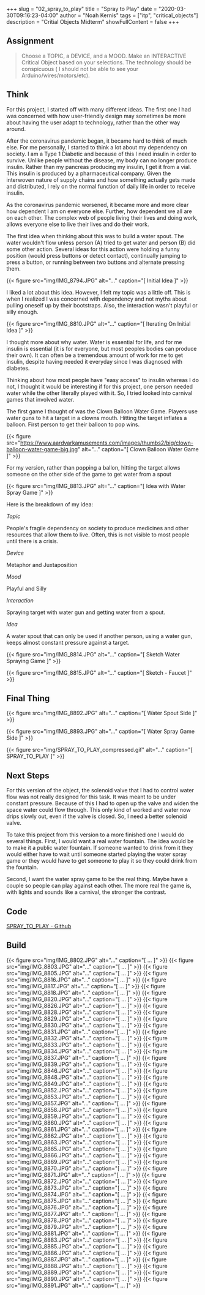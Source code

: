 +++
slug = "02_spray_to_play"
title = "Spray to Play"
date = "2020-03-30T09:16:23-04:00"
author = "Noah Kernis"
tags = ["itp", "critical_objects"]
description = "Critial Objects Midterm"
showFullContent = false
+++

## Assignment

> Choose a TOPIC, a DEVICE, and a MOOD. Make an INTERACTIVE Critical Object based on your selections. The technology should be conspicuous ( I should not be able to see your Arduino/wires/motors/etc).

## Think

For this project, I started off with many different ideas. The first one I had was concerned with how user-friendly design may sometimes be more about having the user adapt to technology, rather than the other way around. 

After the coronavirus pandemic began, it became hard to think of much else. For me personally, I started to think a lot about my dependency on society. I am a Type 1 Diabetic and because of this I need insulin in order to survive. Unlike people without the disease, my body can no longer produce insulin. Rather than my pancreas producing my insulin, I get it from a vial. This insulin is produced by a pharmaceutical company. Given the interwoven nature of supply chains and how something actually gets made and distributed, I rely on the normal function of daily life in order to receive insulin.

As the coronavirus pandemic worsened, it became more and more clear how dependent I am on everyone else. Further, how dependent we all are on each other. The complex web of people living their lives and doing work, allows everyone else to live their lives and do their work. 

The first idea when thinking about this was to build a water spout. The water wouldn't flow unless person (A) tried to get water and person (B) did some other action. Several ideas for this action were holding a funny position (would press buttons or detect contact), continually jumping to press a button, or running between two buttons and alternate pressing them.

{{< figure src="img/IMG_8794.JPG" alt="..." caption="[ Initial Idea ]" >}}

I liked a lot about this idea. However, I felt my topic was a little off. This is when I realized I was concerned with dependency and not myths about pulling oneself up by their bootstraps. Also, the interaction wasn't playful or silly enough.

{{< figure src="img/IMG_8810.JPG" alt="..." caption="[ Iterating On Initial Idea ]" >}}

I thought more about why water. Water is essential for life, and for me insulin is essential (it is for everyone, but most peoples bodies can produce their own). It can often be a tremendous amount of work for me to get insulin, despite having needed it everyday since I was diagnosed with diabetes. 

Thinking about how most people have "easy access" to insulin whereas I do not, I thought it would be interesting if for this project, one person needed water while the other literally played with it. So, I tried looked into carnival games that involved water. 

The first game I thought of was the Clown Balloon Water Game. Players use water guns to hit a target in a clowns mouth. Hitting the target inflates a balloon. First person to get their balloon to pop wins.

{{< figure src="https://www.aardvarkamusements.com/images/thumbs2/big/clown-balloon-water-game-big.jpg" alt="..." caption="[ Clown Balloon Water Game ]" >}}

For my version, rather than popping a ballon, hitting the target allows someone on the other side of the game to get water from a spout

{{< figure src="img/IMG_8813.JPG" alt="..." caption="[ Idea with Water Spray Game ]" >}}

Here is the breakdown of my idea: 

*Topic* 

People's fragile dependency on society to produce medicines and other resources that allow them to live. Often, this is not visible to most people until there is a crisis.

*Device*

Metaphor and Juxtaposition

*Mood*

Playful and Silly

*Interaction*

Spraying target with water gun and getting water from a spout.

*Idea*

A water spout that can only be used if another person, using a water gun, keeps almost constant pressure against a target.

{{< figure src="img/IMG_8814.JPG" alt="..." caption="[ Sketch Water Spraying Game ]" >}}

{{< figure src="img/IMG_8815.JPG" alt="..." caption="[ Sketch - Faucet ]" >}}

## Final Thing

{{< figure src="img/IMG_8892.JPG" alt="..." caption="[ Water Spout Side ]" >}}

{{< figure src="img/IMG_8893.JPG" alt="..." caption="[ Water Spray Game Side ]" >}}

{{< figure src="img/SPRAY_TO_PLAY_compressed.gif" alt="..." caption="[ SPRAY_TO_PLAY ]" >}}

<!-- <div style="text-align:center">
	<iframe width="640" height="360" src="https://www.youtube.com/embed/xNXErSWGO3w" frameborder="0" allow="autoplay;encrypted-media;picture-in-picture" allowfullscreen></iframe>
</div> -->

## Next Steps

For this version of the object, the solenoid valve that I had to control water flow was not really designed for this task. It was meant to be under constant pressure. Because of this I had to open up the valve and widen the space water could flow through. This only kind of worked and water now drips slowly out, even if the valve is closed. So, I need a better solenoid valve.

To take this project from this version to a more finished one I would do several things. First, I would want a real water fountain. The idea would be to make it a public water fountain. If someone wanted to drink from it they would either have to wait until someone started playing the water spray game or they would have to get someone to play it so they could drink from the fountain.

Second, I want the water spray game to be the real thing. Maybe have a couple so people can play against each other. The more real the game is, with lights and sounds like a carnival, the stronger the contrast. 

## Code

[SPRAY_TO_PLAY - Github](https://github.com/nkernis/SPRAY_TO_PLAY)

## Build

{{< figure src="img/IMG_8802.JPG" alt="..." caption="[ ... ]" >}}
{{< figure src="img/IMG_8803.JPG" alt="..." caption="[ ... ]" >}}
{{< figure src="img/IMG_8805.JPG" alt="..." caption="[ ... ]" >}}
{{< figure src="img/IMG_8816.JPG" alt="..." caption="[ ... ]" >}}
{{< figure src="img/IMG_8817.JPG" alt="..." caption="[ ... ]" >}}
{{< figure src="img/IMG_8818.JPG" alt="..." caption="[ ... ]" >}}
{{< figure src="img/IMG_8820.JPG" alt="..." caption="[ ... ]" >}}
{{< figure src="img/IMG_8826.JPG" alt="..." caption="[ ... ]" >}}
{{< figure src="img/IMG_8828.JPG" alt="..." caption="[ ... ]" >}}
{{< figure src="img/IMG_8829.JPG" alt="..." caption="[ ... ]" >}}
{{< figure src="img/IMG_8830.JPG" alt="..." caption="[ ... ]" >}}
{{< figure src="img/IMG_8831.JPG" alt="..." caption="[ ... ]" >}}
{{< figure src="img/IMG_8832.JPG" alt="..." caption="[ ... ]" >}}
{{< figure src="img/IMG_8833.JPG" alt="..." caption="[ ... ]" >}}
{{< figure src="img/IMG_8834.JPG" alt="..." caption="[ ... ]" >}}
{{< figure src="img/IMG_8837.JPG" alt="..." caption="[ ... ]" >}}
{{< figure src="img/IMG_8839.JPG" alt="..." caption="[ ... ]" >}}
{{< figure src="img/IMG_8846.JPG" alt="..." caption="[ ... ]" >}}
{{< figure src="img/IMG_8848.JPG" alt="..." caption="[ ... ]" >}}
{{< figure src="img/IMG_8849.JPG" alt="..." caption="[ ... ]" >}}
{{< figure src="img/IMG_8852.JPG" alt="..." caption="[ ... ]" >}}
{{< figure src="img/IMG_8853.JPG" alt="..." caption="[ ... ]" >}}
{{< figure src="img/IMG_8857.JPG" alt="..." caption="[ ... ]" >}}
{{< figure src="img/IMG_8858.JPG" alt="..." caption="[ ... ]" >}}
{{< figure src="img/IMG_8859.JPG" alt="..." caption="[ ... ]" >}}
{{< figure src="img/IMG_8860.JPG" alt="..." caption="[ ... ]" >}}
{{< figure src="img/IMG_8861.JPG" alt="..." caption="[ ... ]" >}}
{{< figure src="img/IMG_8862.JPG" alt="..." caption="[ ... ]" >}}
{{< figure src="img/IMG_8863.JPG" alt="..." caption="[ ... ]" >}}
{{< figure src="img/IMG_8865.JPG" alt="..." caption="[ ... ]" >}}
{{< figure src="img/IMG_8866.JPG" alt="..." caption="[ ... ]" >}}
{{< figure src="img/IMG_8869.JPG" alt="..." caption="[ ... ]" >}}
{{< figure src="img/IMG_8870.JPG" alt="..." caption="[ ... ]" >}}
{{< figure src="img/IMG_8871.JPG" alt="..." caption="[ ... ]" >}}
{{< figure src="img/IMG_8872.JPG" alt="..." caption="[ ... ]" >}}
{{< figure src="img/IMG_8873.JPG" alt="..." caption="[ ... ]" >}}
{{< figure src="img/IMG_8874.JPG" alt="..." caption="[ ... ]" >}}
{{< figure src="img/IMG_8875.JPG" alt="..." caption="[ ... ]" >}}
{{< figure src="img/IMG_8876.JPG" alt="..." caption="[ ... ]" >}}
{{< figure src="img/IMG_8877.JPG" alt="..." caption="[ ... ]" >}}
{{< figure src="img/IMG_8878.JPG" alt="..." caption="[ ... ]" >}}
{{< figure src="img/IMG_8879.JPG" alt="..." caption="[ ... ]" >}}
{{< figure src="img/IMG_8881.JPG" alt="..." caption="[ ... ]" >}}
{{< figure src="img/IMG_8883.JPG" alt="..." caption="[ ... ]" >}}
{{< figure src="img/IMG_8885.JPG" alt="..." caption="[ ... ]" >}}
{{< figure src="img/IMG_8886.JPG" alt="..." caption="[ ... ]" >}}
{{< figure src="img/IMG_8887.JPG" alt="..." caption="[ ... ]" >}}
{{< figure src="img/IMG_8888.JPG" alt="..." caption="[ ... ]" >}}
{{< figure src="img/IMG_8889.JPG" alt="..." caption="[ ... ]" >}}
{{< figure src="img/IMG_8890.JPG" alt="..." caption="[ ... ]" >}}
{{< figure src="img/IMG_8891.JPG" alt="..." caption="[ ... ]" >}}
